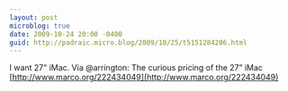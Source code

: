 ```yaml
---
layout: post
microblog: true
date: 2009-10-24 20:00 -0400
guid: http://padraic.micro.blog/2009/10/25/t5151284206.html
---
```

I want 27" iMac. Via @arrington: The curious pricing of the 27” iMac [http://www.marco.org/222434049](http://www.marco.org/222434049)
